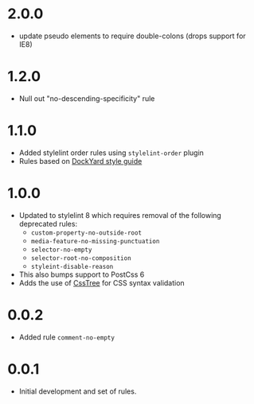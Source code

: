 # 2.0.0
- update pseudo elements to require double-colons (drops support for IE8)
# 1.2.0
- Null out "no-descending-specificity" rule
# 1.1.0
- Added stylelint order rules using `stylelint-order` plugin
- Rules based on [DockYard style guide](https://github.com/dockyard/styleguides/blob/master/ux-dev/css.md)
# 1.0.0
- Updated to stylelint 8 which requires removal of the following deprecated rules:
  - `custom-property-no-outside-root`
  - `media-feature-no-missing-punctuation`
  - `selector-no-empty`
  - `selector-root-no-composition`
  - `styleint-disable-reason`
- This also bumps support to PostCss 6
- Adds the use of [CssTree](https://github.com/csstree/csstree) for CSS syntax validation

# 0.0.2
- Added rule `comment-no-empty`

# 0.0.1

- Initial development and set of rules.

